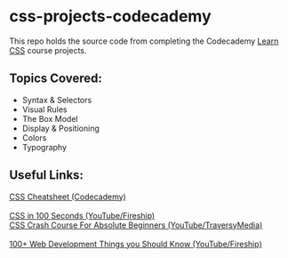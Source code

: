 # css-projects-codecademy

This repo holds the source code from completing the Codecademy [Learn CSS](https://www.codecademy.com/learn/learn-css) course projects.

## Topics Covered:

- Syntax & Selectors
- Visual Rules
- The Box Model
- Display & Positioning
- Colors
- Typography

## Useful Links:
[CSS Cheatsheet (Codecademy)](https://www.codecademy.com/learn/learn-css/modules/syntax-and-selectors/cheatsheet)
<br>
<br>
[CSS in 100 Seconds (YouTube/Fireship)](https://www.youtube.com/watch?v=OEV8gMkCHXQ)
<br>
[CSS Crash Course For Absolute Beginners (YouTube/TraversyMedia)](https://www.youtube.com/watch?v=yfoY53QXEnI)
<br>
<br>
[100+ Web Development Things you Should Know (YouTube/Fireship)](https://www.youtube.com/watch?v=erEgovG9WBs)
<br>
<br>

